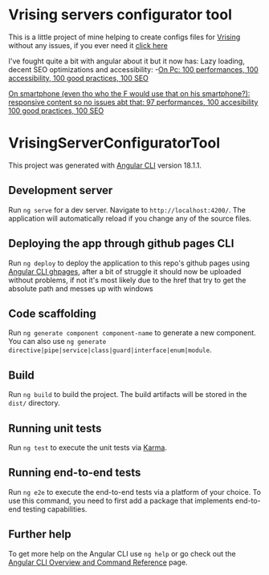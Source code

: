 # Vrising servers configurator tool

This is a little project of mine helping to create configs files for [Vrising](https://store.steampowered.com/app/1604030/V_Rising/) without any issues, if you ever need it [click here](https://erwanlucienmmv.github.io/vrising-server-configurator-tool/)

I've fought quite a bit with angular about it but it now has: Lazy loading, decent SEO optimizations and accessibility:
-[On Pc: 100 performances, 100 accessibility, 100 good practices, 100 SEO](https://pagespeed.web.dev/analysis/https-erwanlucienmmv-github-io-vrising-server-configurator-tool/mni7q4d0nj?hl=fr&form_factor=desktop)

[On smartphone (even tho who the F would use that on his smartphone?): responsive content so no issues abt that: 97 performances, 100 accesibility 100 good practices, 100 SEO](https://pagespeed.web.dev/analysis/https-erwanlucienmmv-github-io-vrising-server-configurator-tool/mni7q4d0nj?hl=fr&form_factor=mobile)

# VrisingServerConfiguratorTool

This project was generated with [Angular CLI](https://github.com/angular/angular-cli) version 18.1.1.

## Development server

Run `ng serve` for a dev server. Navigate to `http://localhost:4200/`. The application will automatically reload if you change any of the source files.

## Deploying the app through github pages CLI

Run `ng deploy` to deploy the application to this repo's github pages using [Angular CLI ghpages](https://www.npmjs.com/package/angular-cli-ghpages), after a bit of struggle it should now be uploaded without problems, if not it's most likely due to the href that try to get the absolute path and messes up with windows

## Code scaffolding

Run `ng generate component component-name` to generate a new component. You can also use `ng generate directive|pipe|service|class|guard|interface|enum|module`.

## Build

Run `ng build` to build the project. The build artifacts will be stored in the `dist/` directory.

## Running unit tests

Run `ng test` to execute the unit tests via [Karma](https://karma-runner.github.io).

## Running end-to-end tests

Run `ng e2e` to execute the end-to-end tests via a platform of your choice. To use this command, you need to first add a package that implements end-to-end testing capabilities.

## Further help

To get more help on the Angular CLI use `ng help` or go check out the [Angular CLI Overview and Command Reference](https://angular.dev/tools/cli) page.
